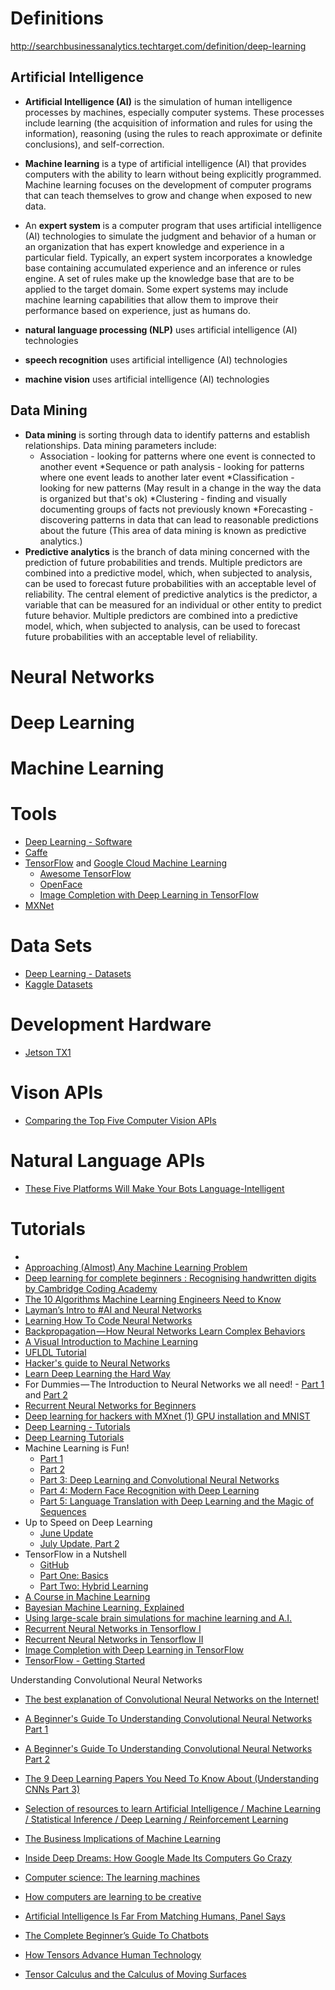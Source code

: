 # Definitions
http://searchbusinessanalytics.techtarget.com/definition/deep-learning
## Artificial Intelligence
* **Artificial Intelligence (AI)** is the simulation of human intelligence processes by machines,
especially computer systems.
These processes include learning (the acquisition of information and rules for using the information),
reasoning (using the rules to reach approximate or definite conclusions), and self-correction.
* **Machine learning** is a type of artificial intelligence (AI)
that provides computers with the ability to learn without being explicitly programmed.
Machine learning focuses on the development of computer programs that can
teach themselves to grow and change when exposed to new data.
* An **expert system** is a computer program that uses artificial intelligence (AI) technologies
to simulate the judgment and behavior of a human or an organization that has
expert knowledge and experience in a particular field.
Typically, an expert system incorporates a knowledge base containing accumulated experience
and an inference or rules engine. A set of rules make up the knowledge base that are to be applied to the target domain.
Some expert systems may include machine learning capabilities that allow them to improve
their performance based on experience, just as humans do.

* **natural language processing (NLP)** uses artificial intelligence (AI) technologies
* **speech recognition** uses artificial intelligence (AI) technologies
* **machine vision** uses artificial intelligence (AI) technologies

## Data Mining
* **Data mining** is sorting through data to identify patterns and establish relationships.
Data mining parameters include:
    * Association - looking for patterns where one event is connected to another event
     *Sequence or path analysis - looking for patterns where one event leads to another later event
     *Classification - looking for new patterns (May result in a change in the way the data is organized but that's ok)
     *Clustering - finding and visually documenting groups of facts not previously known
     *Forecasting - discovering patterns in data that can lead to reasonable predictions about the future (This area of data mining is known as predictive analytics.)
* **Predictive analytics** is the branch of data mining concerned
with the prediction of future probabilities and trends.
Multiple predictors are combined into a predictive model, which, when subjected to analysis,
can be used to forecast future probabilities with an acceptable level of reliability.
The central element of predictive analytics is the predictor,
a variable that can be measured for an individual or other entity to predict future behavior.
Multiple predictors are combined into a predictive model, which, when subjected to analysis,
can be used to forecast future probabilities with an acceptable level of reliability.

# Neural Networks

# Deep Learning

# Machine Learning

# Tools
* [Deep Learning - Software](http://deeplearning.net/software_links/)
* [Caffe](http://caffe.berkeleyvision.org/)
* [TensorFlow](https://www.tensorflow.org/) and [Google Cloud Machine Learning](https://cloud.google.com/ml/)
    * [Awesome TensorFlow](https://github.com/jtoy/awesome-tensorflow)
    * [OpenFace](https://cmusatyalab.github.io/openface/)
    * [Image Completion with Deep Learning in TensorFlow](http://bamos.github.io/2016/08/09/deep-completion/)
* [MXNet](https://mxnet.readthedocs.io/en/latest/)

# Data Sets
* [Deep Learning - Datasets](http://deeplearning.net/datasets/)
* [Kaggle Datasets](https://www.kaggle.com/datasets)

# Development Hardware
* [Jetson TX1](https://blogs.nvidia.com/blog/2016/07/07/deep-learning-cats-lawn/)

# Vison APIs
* [Comparing the Top Five Computer Vision APIs](https://goberoi.com/comparing-the-top-five-computer-vision-apis-98e3e3d7c647#.l6bo3x90t)

# Natural Language APIs
* [These Five Platforms Will Make Your Bots Language-Intelligent](https://chatbotsmagazine.com/these-five-platforms-will-make-your-bots-language-intelligent-634556750abd#.etccobz7x)

# Tutorials
* []()
* [Approaching (Almost) Any Machine Learning Problem](http://blog.kaggle.com/2016/07/21/approaching-almost-any-machine-learning-problem-abhishek-thakur/)
* [Deep learning for complete beginners : Recognising handwritten digits by Cambridge Coding Academy](http://online.cambridgecoding.com/notebooks/cca_admin/deep-learning-for-complete-beginners-recognising-handwritten-digits?utm_source=mybridge&utm_medium=email&utm_campaign=read_more)
* [The 10 Algorithms Machine Learning Engineers Need to Know](https://gab41.lab41.org/the-10-algorithms-machine-learning-engineers-need-to-know-f4bb63f5b2fa#.vysrf2spb)
* [Layman’s Intro to #AI and Neural Networks](https://medium.com/autonomous-agents/laymans-intro-to-ai-and-neural-networks-ce074457d85a#.3sqbby7mm)
* [Learning How To Code Neural Networks](https://medium.com/learning-new-stuff/how-to-learn-neural-networks-758b78f2736e#.ph84a6it2)
* [Backpropagation — How Neural Networks Learn Complex Behaviors](https://medium.com/autonomous-agents/backpropagation-how-neural-networks-learn-complex-behaviors-9572ac161670#.52ag48jjp)
* [A Visual Introduction to Machine Learning](http://www.r2d3.us/visual-intro-to-machine-learning-part-1/)
* [UFLDL Tutorial](http://ufldl.stanford.edu/tutorial/)
* [Hacker's guide to Neural Networks](http://karpathy.github.io/neuralnets/)
* [Learn Deep Learning the Hard Way](https://medium.com/artifacia/learn-deep-learning-the-hard-way-e5d844f9fbc1#.5aqnyff7f)
* For Dummies — The Introduction to Neural Networks we all need! - [Part 1](https://medium.com/technologymadeeasy/for-dummies-the-introduction-to-neural-networks-we-all-need-c50f6012d5eb#.aqygu49wl) and [Part 2](https://medium.com/technologymadeeasy/for-dummies-the-introduction-to-neural-networks-we-all-need-part-2-1218d5dc043#.po14g3mso)
* [Recurrent Neural Networks for Beginners](https://medium.com/@camrongodbout/recurrent-neural-networks-for-beginners-7aca4e933b82#.bf500cmqu)
* [Deep learning for hackers with MXnet (1) GPU installation and MNIST](https://no2147483647.wordpress.com/2015/12/07/deep-learning-for-hackers-with-mxnet-1/)
* [Deep Learning - Tutorials](http://deeplearning.net/reading-list/tutorials/)
* [Deep Learning Tutorials](http://deeplearning.net/tutorial/)
* Machine Learning is Fun!
    * [Part 1](https://medium.com/@ageitgey/machine-learning-is-fun-80ea3ec3c471#.uvui41xio)
    * [Part 2](https://medium.com/@ageitgey/machine-learning-is-fun-part-2-a26a10b68df3#.sqb1vzit7)
    * [Part 3: Deep Learning and Convolutional Neural Networks](https://medium.com/@ageitgey/machine-learning-is-fun-part-3-deep-learning-and-convolutional-neural-networks-f40359318721#.7rhn0vax4)
    * [Part 4: Modern Face Recognition with Deep Learning](https://medium.com/@ageitgey/achine-learning-is-fun-part-4-modern-face-recognition-with-deep-learning-c3cffc121d78#.8m3756485)
    * [Part 5: Language Translation with Deep Learning and the Magic of Sequences](https://medium.com/@ageitgey/machine-learning-is-fun-part-5-language-translation-with-deep-learning-and-the-magic-of-sequences-2ace0acca0aa#.6h2b5br3b)
* Up to Speed on Deep Learning
    * [June Update](https://medium.com/the-mission/up-to-speed-on-deep-learning-june-update-bb0f17ccaf0b#.e0wr5tqwh)
    * [July Update, Part 2](https://medium.com/the-mission/up-to-speed-on-deep-learning-july-update-part-2-baacc835d8ab#.yw03l0iax)
* TensorFlow in a Nutshell
    * [GitHub](https://github.com/c0cky/TensorFlow-in-a-Nutshell)
    * [Part One: Basics](https://medium.com/@camrongodbout/tensorflow-in-a-nutshell-part-one-basics-3f4403709c9d#.66dlxsbvd)
    * [Part Two: Hybrid Learning](https://medium.com/@camrongodbout/tensorflow-in-a-nutshell-part-two-hybrid-learning-98c121d35392#.v1hlrqrcl)
* [A Course in Machine Learning](http://ciml.info/)
* [Bayesian Machine Learning, Explained](http://www.kdnuggets.com/2016/07/bayesian-machine-learning-explained.html)
* [Using large-scale brain simulations for machine learning and A.I.](https://googleblog.blogspot.com/2012/06/using-large-scale-brain-simulations-for.html)
* [Recurrent Neural Networks in Tensorflow I](http://r2rt.com/recurrent-neural-networks-in-tensorflow-i.html)
* [Recurrent Neural Networks in Tensorflow II](http://r2rt.com/recurrent-neural-networks-in-tensorflow-ii.html)
* [Image Completion with Deep Learning in TensorFlow](http://bamos.github.io/2016/08/09/deep-completion/?utm_source=mybridge&utm_medium=email&utm_campaign=read_more)
* [TensorFlow - Getting Started](https://www.tensorflow.org/versions/r0.10/get_started/index.html)

Understanding Convolutional Neural Networks
* [The best explanation of Convolutional Neural Networks on the Internet!](https://medium.com/technologymadeeasy/the-best-explanation-of-convolutional-neural-networks-on-the-internet-fbb8b1ad5df8#.ecveser6x)
* [A Beginner's Guide To Understanding Convolutional Neural Networks Part 1](https://adeshpande3.github.io/adeshpande3.github.io/A-Beginner's-Guide-To-Understanding-Convolutional-Neural-Networks/)
* [A Beginner's Guide To Understanding Convolutional Neural Networks Part 2](https://adeshpande3.github.io/adeshpande3.github.io/A-Beginner's-Guide-To-Understanding-Convolutional-Neural-Networks-Part-2/)
* [The 9 Deep Learning Papers You Need To Know About (Understanding CNNs Part 3)](https://adeshpande3.github.io/adeshpande3.github.io/The-9-Deep-Learning-Papers-You-Need-To-Know-About.html?ref=mybridge.co?utm_source=mybridge&utm_medium=email&utm_campaign=read_more&_branch_match_id=243603234170444476)


* [Selection of resources to learn Artificial Intelligence / Machine Learning / Statistical Inference / Deep Learning / Reinforcement Learning](https://medium.com/artists-and-machine-intelligence/selection-of-resources-to-learn-artificial-intelligence-machine-learning-statistical-inference-23bc56ba655#.m0homsb1h)
* [The Business Implications of Machine Learning](https://medium.freecodecamp.com/the-business-implications-of-machine-learning-11480b99184d#.fwpwg5o82)
* [Inside Deep Dreams: How Google Made Its Computers Go Crazy](https://backchannel.com/inside-deep-dreams-how-google-made-its-computers-go-crazy-83b9d24e66df#.ymaxehofd)
* [Computer science: The learning machines](http://www.nature.com/news/computer-science-the-learning-machines-1.14481)
* [How computers are learning to be creative](http://www.ted.com/talks/blaise_aguera_y_arcas_how_computers_are_learning_to_be_creative?utm_source=newsletter_weekly_2016-07-02&utm_campaign=newsletter_weekly&utm_medium=email&utm_content=top_left_image)
* [Artificial Intelligence Is Far From Matching Humans, Panel Says](http://www.nytimes.com/2016/05/26/technology/artificial-intelligence-is-far-from-matching-humans-panel-says.html?utm_source=pocket&utm_medium=email&utm_campaign=pockethits&_r=1)



* [The Complete Beginner’s Guide To Chatbots](https://chatbotsmagazine.com/the-complete-beginner-s-guide-to-chatbots-8280b7b906ca#.d3yd7zv3e)
* [How Tensors Advance Human Technology](https://medium.com/@philjama/how-tensors-advance-human-technology-3831bff0906#.48fcqkrsm)
* [Tensor Calculus and the Calculus of Moving Surfaces](https://www.youtube.com/playlist?list=PLlXfTHzgMRULkodlIEqfgTS-H1AY_bNtq)
